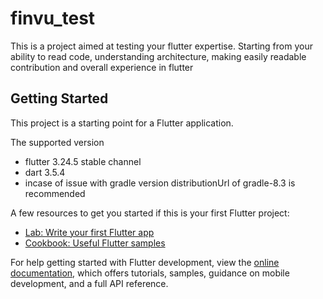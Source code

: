 # finvu_test

This is a project aimed at testing your flutter expertise.
Starting from your ability to read code, understanding architecture, making easily readable contribution and overall experience in flutter

## Getting Started

This project is a starting point for a Flutter application.

The supported version 
- flutter 3.24.5 stable channel
- dart 3.5.4
- incase of issue with gradle version distributionUrl of gradle-8.3 is recommended

A few resources to get you started if this is your first Flutter project:

- [Lab: Write your first Flutter app](https://docs.flutter.dev/get-started/codelab)
- [Cookbook: Useful Flutter samples](https://docs.flutter.dev/cookbook)

For help getting started with Flutter development, view the
[online documentation](https://docs.flutter.dev/), which offers tutorials,
samples, guidance on mobile development, and a full API reference.
